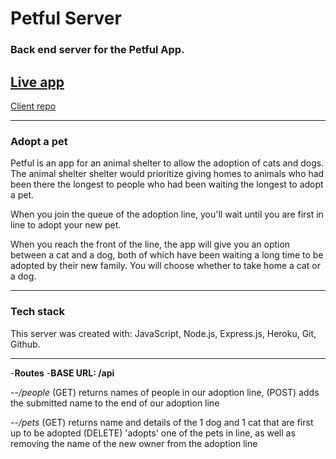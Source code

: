 # Petful Server

### Back end server for the Petful App.

[Live app](https://petful-server-danielrenfro.herokuapp.com/)
-
[Client repo](https://github.com/danieljrenfro/petful-client)

---

### Adopt a pet

Petful is an app for an animal shelter to allow the adoption of cats and dogs. The animal shelter shelter would prioritize giving homes to animals who had been there the longest to people who had been waiting the longest to adopt a pet. 

When you join the queue of the adoption line, you'll wait until you are first in line to adopt your new pet.

When you reach the front of the line, the app will give you an option between a cat and a dog, both of which have been waiting a long time to be adopted by their new family. You will choose whether to take home a cat or a dog.

---
### Tech stack
This server was created with: 
JavaScript, Node.js, Express.js, Heroku, Git, Github.

---
-**Routes**
-**BASE URL: /api**

--*/people*
(GET) returns names of people in our adoption line,
(POST) adds the submitted name to the end of our adoption line

--*/pets*
(GET) returns name and details of the 1 dog and 1 cat that are first up to be adopted
(DELETE) 'adopts' one of the pets in line, as well as removing the name of the new owner from the adoption line